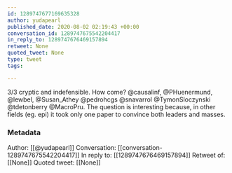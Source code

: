 ```yaml
---
id: 1289747677169635328
author: yudapearl
published_date: 2020-08-02 02:19:43 +00:00
conversation_id: 1289747675542204417
in_reply_to: 1289747676469157894
retweet: None
quoted_tweet: None
type: tweet
tags:

---
```


3/3 
cryptic and indefensible. How come? @causalinf, @PHuenermund, @lewbel, @Susan_Athey @pedrohcgs  @snavarrol @TymonSloczynski @tdetonberry @MacroPru.  The question is interesting  because, in other fields (eg. epi) it took only one paper to convince both leaders and masses.

### Metadata

Author: [[@yudapearl]]
Conversation: [[conversation-1289747675542204417]]
In reply to: [[1289747676469157894]]
Retweet of: [[None]]
Quoted tweet: [[None]]
